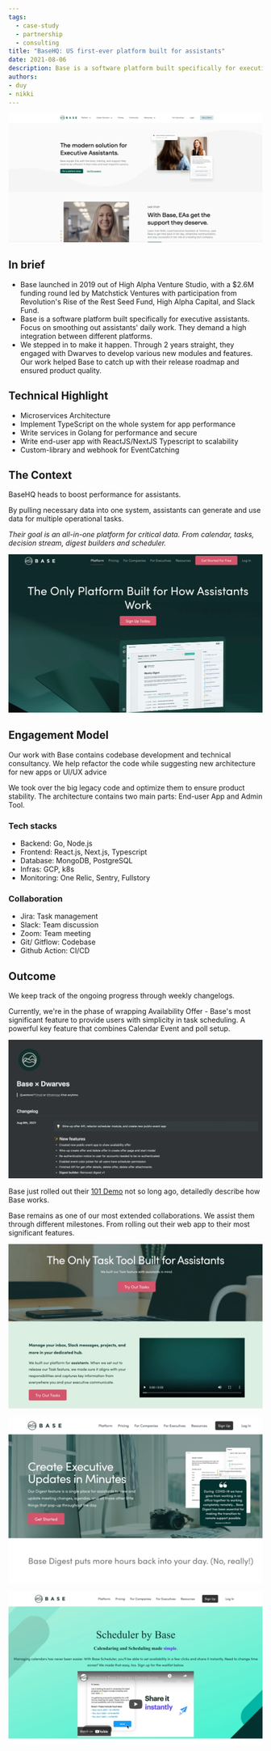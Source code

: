```yaml
---
tags:
  - case-study
  - partnership
  - consulting
title: "BaseHQ: US first-ever platform built for assistants"
date: 2021-08-06
description: Base is a software platform built specifically for executive assistants, aiming to streamline their daily work through high integration between different platforms. This case study details Dwarves' two-year partnership with Base, helping them develop new modules and features to meet their release roadmap and ensure product quality.
authors: 
- duy
- nikki
---
```

![](assets/team-up-with-basehq-us-first-ever-platform-built-for-assistants_team-up-with-basehq---us-first-ever-platform-built-for-assistants_019ef328b59808b45c4541243f71c875_md5.webp)

## In brief
- Base launched in 2019 out of High Alpha Venture Studio, with a $2.6M funding round led by Matchstick Ventures with participation from Revolution's Rise of the Rest Seed Fund, High Alpha Capital, and Slack Fund.
- Base is a software platform built specifically for executive assistants. Focus on smoothing out assistants' daily work. They demand a high integration between different platforms.
- We stepped in to make it happen. Through 2 years straight, they engaged with Dwarves to develop various new modules and features. Our work helped Base to catch up with their release roadmap and ensured product quality.

## Technical Highlight
- Microservices Architecture
- Implement TypeScript on the whole system for app performance
- Write services in Golang for performance and secure
- Write end-user app with ReactJS/NextJS Typescript to scalability
- Custom-library and webhook for EventCatching

## The Context
BaseHQ heads to boost performance for assistants. 

By pulling necessary data into one system, assistants can generate and use data for multiple operational tasks. 

*Their goal is an all-in-one platform for critical data. From calendar, tasks, decision stream, digest builders and scheduler.*

![](assets/team-up-with-basehq-us-first-ever-platform-built-for-assistants_team-up-with-basehq---us-first-ever-platform-built-for-assistants_3d15a0c958a3f23f8935c803726b9d2a_md5.webp)

## Engagement Model
Our work with Base contains codebase development and technical consultancy. We help refactor the code while suggesting new architecture for new apps or UI/UX advice

We took over the big legacy code and optimize them to ensure product stability. The architecture contains two main parts: End-user App and Admin Tool. 

### Tech stacks
- Backend: Go, Node.js
- Frontend: React.js, Next.js, Typescript
- Database: MongoDB, PostgreSQL
- Infras: GCP, k8s
- Monitoring: One Relic, Sentry, Fullstory

### Collaboration
- Jira: Task management
- Slack: Team discussion
- Zoom: Team meeting
- Git/ Gitflow: Codebase
- Github Action: CI/CD

## Outcome
We keep track of the ongoing progress through weekly changelogs.

Currently, we're in the phase of wrapping Availability Offer - Base's most significant feature to provide users with simplicity in task scheduling. A powerful key feature that combines Calendar Event and poll setup.

![](assets/team-up-with-basehq-us-first-ever-platform-built-for-assistants_team-up-with-basehq---us-first-ever-platform-built-for-assistants_3393da02505c90c30f246cf025e31661_md5.webp)

Base just rolled out their [101 Demo](https://www.linkedin.com/posts/basehq_base-101-demo-get-back-to-the-base-ics-activity-6800435873860120576-G7ZI) not so long ago, detailedly describe how Base works. 

Base remains as one of our most extended collaborations. We assist them through different milestones. From rolling out their web app to their most significant features.

![](assets/team-up-with-basehq-us-first-ever-platform-built-for-assistants_team-up-with-basehq---us-first-ever-platform-built-for-assistants_0fc0a747cbb535c9a10b6e797d4a4060_md5.webp)

![](assets/team-up-with-basehq-us-first-ever-platform-built-for-assistants_team-up-with-basehq---us-first-ever-platform-built-for-assistants_d22f939d826b00d349511d32bf7b6707_md5.webp)

![](assets/team-up-with-basehq-us-first-ever-platform-built-for-assistants_team-up-with-basehq---us-first-ever-platform-built-for-assistants_ff9a65b700cebf714977fb219434a0f9_md5.webp)
